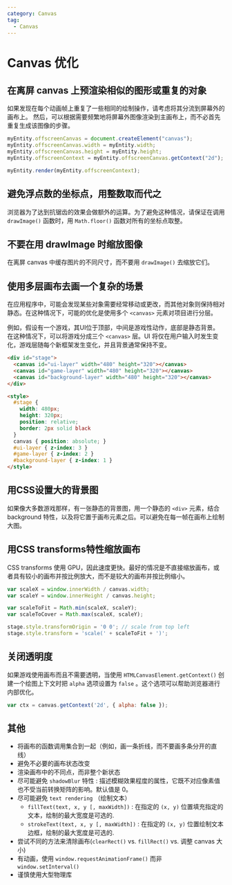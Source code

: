 ```yaml
---
category: Canvas
tag: 
  - Canvas
---
```

# Canvas 优化

## 在离屏 canvas 上预渲染相似的图形或重复的对象

如果发现在每个动画帧上重复了一些相同的绘制操作，请考虑将其分流到屏幕外的画布上。 然后，可以根据需要频繁地将屏幕外图像渲染到主画布上，而不必首先重复生成该图像的步骤。

``` javascript
myEntity.offscreenCanvas = document.createElement("canvas");
myEntity.offscreenCanvas.width = myEntity.width;
myEntity.offscreenCanvas.height = myEntity.height;
myEntity.offscreenContext = myEntity.offscreenCanvas.getContext("2d");

myEntity.render(myEntity.offscreenContext);
```

## 避免浮点数的坐标点，用整数取而代之

浏览器为了达到抗锯齿的效果会做额外的运算。为了避免这种情况，请保证在调用 `drawImage()` 函数时，用 `Math.floor()` 函数对所有的坐标点取整。

## 不要在用 drawImage 时缩放图像

在离屏 canvas 中缓存图片的不同尺寸，而不要用 `drawImage()` 去缩放它们。

## 使用多层画布去画一个复杂的场景

在应用程序中，可能会发现某些对象需要经常移动或更改，而其他对象则保持相对静态。在这种情况下，可能的优化是使用多个 `<canvas>` 元素对项目进行分层。

例如，假设有一个游戏，其UI位于顶部，中间是游戏性动作，底部是静态背景。在这种情况下，可以将游戏分成三个 `<canvas>` 层。UI 将仅在用户输入时发生变化，游戏层随每个新框架发生变化，并且背景通常保持不变。

``` html
<div id="stage">
  <canvas id="ui-layer" width="480" height="320"></canvas>
  <canvas id="game-layer" width="480" height="320"></canvas>
  <canvas id="background-layer" width="480" height="320"></canvas>
</div>

<style>
  #stage {
    width: 480px;
    height: 320px;
    position: relative;
    border: 2px solid black
  }
  canvas { position: absolute; }
  #ui-layer { z-index: 3 }
  #game-layer { z-index: 2 }
  #background-layer { z-index: 1 }
</style>
```

## 用CSS设置大的背景图

如果像大多数游戏那样，有一张静态的背景图，用一个静态的 `<div>` 元素，结合 background 特性，以及将它置于画布元素之后。可以避免在每一帧在画布上绘制大图。

## 用CSS transforms特性缩放画布

CSS transforms 使用 GPU，因此速度更快。最好的情况是不直接缩放画布，或者具有较小的画布并按比例放大，而不是较大的画布并按比例缩小。

``` javascript
var scaleX = window.innerWidth / canvas.width;
var scaleY = window.innerHeight / canvas.height;

var scaleToFit = Math.min(scaleX, scaleY);
var scaleToCover = Math.max(scaleX, scaleY);

stage.style.transformOrigin = '0 0'; // scale from top left
stage.style.transform = 'scale(' + scaleToFit + ')';
```

## 关闭透明度

如果游戏使用画布而且不需要透明，当使用 `HTMLCanvasElement.getContext()` 创建一个绘图上下文时把 `alpha` 选项设置为 `false` 。这个选项可以帮助浏览器进行内部优化。

``` javascript
var ctx = canvas.getContext('2d', { alpha: false });
```

## 其他

+ 将画布的函数调用集合到一起（例如，画一条折线，而不要画多条分开的直线）
+ 避免不必要的画布状态改变
+ 渲染画布中的不同点，而非整个新状态
+ 尽可能避免 `shadowBlur` 特性 : 描述模糊效果程度的属性，它既不对应像素值也不受当前转换矩阵的影响。默认值是 0。
+ 尽可能避免 `text rendering` （绘制文本）
  + `fillText(text, x, y [, maxWidth])` : 在指定的 `(x, y)` 位置填充指定的文本，绘制的最大宽度是可选的.
  + `strokeText(text, x, y [, maxWidth])` : 在指定的 `(x, y)` 位置绘制文本边框，绘制的最大宽度是可选的.
+ 尝试不同的方法来清除画布(`clearRect()` vs. `fillRect()` vs. 调整 canvas 大小)
+ 有动画，使用 `window.requestAnimationFrame()` 而非 `window.setInterval()`
+ 谨慎使用大型物理库
